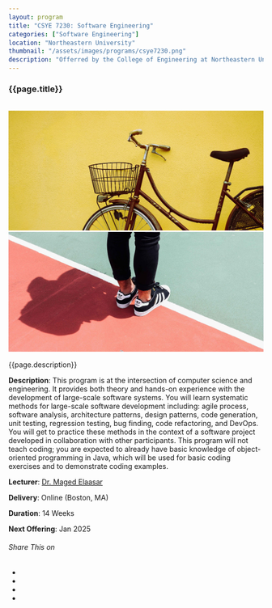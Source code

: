 ```yaml
---
layout: program
title: "CSYE 7230: Software Engineering"
categories: ["Software Engineering"]
location: "Northeastern University"
thumbnail: "/assets/images/programs/csye7230.png"
description: "Offerred by the College of Engineering at Northeastern University"
---
```

<div class="col-lg-8 text-center">
<h3 class="mb-3 mt">{{page.title}}</h3>

<div class="col-lg-12 mt">
	<div class="carousel slide" id="single-slide">
		<div class="carousel-inner">
			<div class="carousel-item active">
				<img src="https://brand.northeastern.edu/wp-content/uploads/2022/06/ac-grid-6-red.svg" alt="" class="img-fluid">
			</div>
			<div class="carousel-item">
				<img src="/assets/images/blog/blog-single.jpg" alt="" class="img-fluid">
			</div>
			<div class="carousel-item">
				<img src="/assets/images/portfolio/portfolio-single.jpg" alt="" class="img-fluid">
			</div>
		</div>
	</div>
</div>

<p>{{page.description}}</p>

<div class="col-lg-12 text-left mt-5">
	<p><b>Description</b>: This program is at the intersection of computer science and engineering. It provides both theory and hands-on experience with the development of large-scale software systems. You will learn systematic methods for large-scale software development including: agile process, software analysis, architecture patterns, design patterns, code generation, unit testing, regression testing, bug finding, code refactoring, and DevOps. You will get to practice these methods in the context of a software project developed in collaboration with other participants. This program will not teach coding; you are expected to already have basic knowledge of object-oriented programming in Java, which will be used for basic coding exercises and to demonstrate coding examples.</p>
	<p><b>Lecturer</b>: <a href="/maged-elaasar.html">Dr. Maged Elaasar</a></p>
	<p><b>Delivery</b>: Online (Boston, MA)</p>
	<p><b>Duration</b>: 14 Weeks</p>
	<p><b>Next Offering</b>: Jan 2025</p>
</div>

<div class="post-single-share py-4 mt-4 mb+5">
		<h6 class="text-white">Share This on</h6>
		<ul class="list-inline socials-links mb-0">
			<li class="list-inline-item">
				<a href="#" class="active"><i class="ti-facebook"></i></a>
			</li>
			<li class="list-inline-item">
				<a href="#"><i class="ti-twitter"></i></a>
			</li>
			<li class="list-inline-item">
				<a href="#"><i class="ti-vimeo"></i></a>
			</li>
			<li class="list-inline-item">
				<a href="#"><i class="ti-linkedin"></i></a>
			</li>
		</ul>
	</div>
</div>
